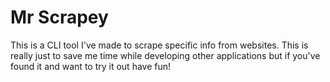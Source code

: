 # Mr Scrapey

This is a CLI tool I've made to scrape specific info from websites. This is
really just to save me time while developing other applications but if you've
found it and want to try it out have fun!
